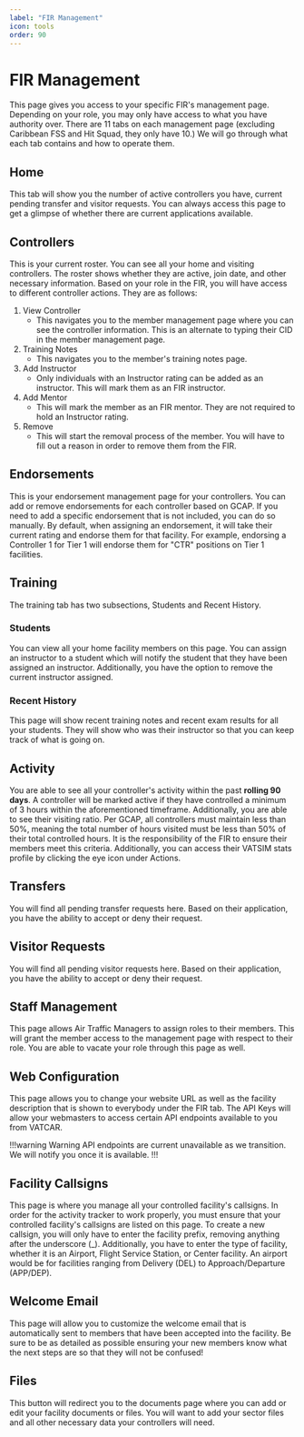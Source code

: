 ```yaml
---
label: "FIR Management"
icon: tools
order: 90
---
```


# FIR Management

This page gives you access to your specific FIR's management page. Depending on your role, you may only have access to what you have authority over. There are 11 tabs on each management page (excluding Caribbean FSS and Hit Squad, they only have 10.) We will go through what each tab contains and how to operate them.

## Home

This tab will show you the number of active controllers you have, current pending transfer and visitor requests. You can always access this page to get a glimpse of whether there are current applications available.

## Controllers

This is your current roster. You can see all your home and visiting controllers. The roster shows whether they are active, join date, and other necessary information. Based on your role in the FIR, you will have access to different controller actions. They are as follows:

1. View Controller
    - This navigates you to the member management page where you can see the controller information. This is an alternate to typing their CID in the member management page.
2. Training Notes
    - This navigates you to the member's training notes page.
3. Add Instructor
    - Only individuals with an Instructor rating can be added as an instructor. This will mark them as an FIR instructor.
4. Add Mentor
    - This will mark the member as an FIR mentor. They are not required to hold an Instructor rating.
5. Remove
    - This will start the removal process of the member. You will have to fill out a reason in order to remove them from the FIR.

## Endorsements

This is your endorsement management page for your controllers. You can add or remove endorsements for each controller based on GCAP. If you need to add a specific endorsement that is not included, you can do so manually. By default, when assigning an endorsement, it will take their current rating and endorse them for that facility. For example, endorsing a Controller 1 for Tier 1 will endorse them for "CTR" positions on Tier 1 facilities.

## Training

The training tab has two subsections, Students and Recent History.

### Students

You can view all your home facility members on this page. You can assign an instructor to a student which will notify the student that they have been assigned an instructor. Additionally, you have the option to remove the current instructor assigned.

### Recent History

This page will show recent training notes and recent exam results for all your students. They will show who was their instructor so that you can keep track of what is going on.

## Activity

You are able to see all your controller's activity within the past **rolling 90 days**. A controller will be marked active if they have controlled a minimum of 3 hours within the aforementioned timeframe. Additionally, you are able to see their visiting ratio. Per GCAP, all controllers must maintain less than 50%, meaning the total number of hours visited must be less than 50% of their total controlled hours. It is the responsibility of the FIR to ensure their members meet this criteria. Additionally, you can access their VATSIM stats profile by clicking the eye icon under Actions.

## Transfers

You will find all pending transfer requests here. Based on their application, you have the ability to accept or deny their request.

## Visitor Requests

You will find all pending visitor requests here. Based on their application, you have the ability to accept or deny their request.

## Staff Management

This page allows Air Traffic Managers to assign roles to their members. This will grant the member access to the management page with respect to their role. You are able to vacate your role through this page as well.

## Web Configuration

This page allows you to change your website URL as well as the facility description that is shown to everybody under the FIR tab. The API Keys will allow your webmasters to access certain API endpoints available to you from VATCAR.

!!!warning Warning
API endpoints are current unavailable as we transition. We will notify you once it is available.
!!!

## Facility Callsigns

This page is where you manage all your controlled facility's callsigns. In order for the activity tracker to work properly, you must ensure that your controlled facility's callsigns are listed on this page. To create a new callsign, you will only have to enter the facility prefix, removing anything after the underscore (_). Additionally, you have to enter the type of facility, whether it is an Airport, Flight Service Station, or Center facility. An airport would be for facilities ranging from Delivery (DEL) to Approach/Departure (APP/DEP).

## Welcome Email

This page will allow you to customize the welcome email that is automatically sent to members that have been accepted into the facility. Be sure to be as detailed as possible ensuring your new members know what the next steps are so that they will not be confused!

## Files

This button will redirect you to the documents page where you can add or edit your facility documents or files. You will want to add your sector files and all other necessary data your controllers will need.